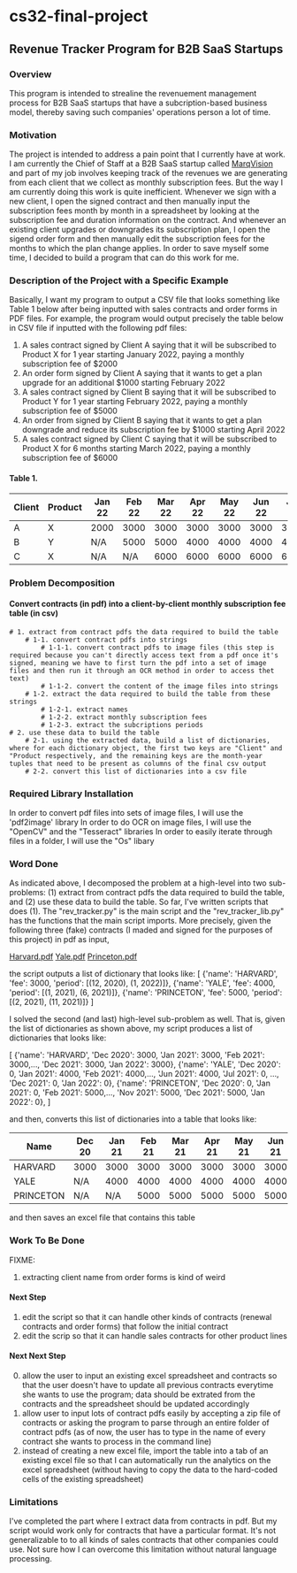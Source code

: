 # cs32-final-project
## Revenue Tracker Program for B2B SaaS Startups
### Overview
This program is intended to strealine the revenuement management process for B2B SaaS startups that have a subcription-based business model, thereby saving such companies' operations person a lot of time. 

### Motivation
The project is intended to address a pain point that I currently have at work. I am currently the Chief of Staff at a B2B SaaS startup called [MarqVision](https://marqvision.com) and part of my job involves keeping track of the revenues we are generating from each client that we collect as monthly subscription fees. But the way I am currently doing this work is quite inefficient. Whenever we sign with a new client, I open the signed contract and then manually input the subscription fees month by month in a spreadsheet by looking at the subscription fee and duration information on the contract. And whenever an existing client upgrades or downgrades its subscription plan, I open the sigend order form and then manually edit the subscription fees for the months to which the plan change applies. In order to save myself some time, I decided to build a program that can do this work for me. 

### Description of the Project with a Specific Example
Basically, I want my program to output a CSV file that looks something like Table 1 below after being inputted with sales contracts and order forms in PDF files. For example, the program would output precisely the table below in CSV file if inputted with the following pdf files:

1. A sales contract signed by Client A saying that it will be subscribed to Product X for 1 year starting January 2022, paying a monthly subscription fee of $2000
2. An order form signed by Client A saying that it wants to get a plan upgrade for an additional $1000 starting February 2022
3. A sales contract signed by Client B saying that it will be subscribed to Product Y for 1 year starting February 2022, paying a monthly subscription fee of $5000
4. An order from signed by Client B saying that it wants to get a plan downgrade and reduce its subscription fee by $1000 starting April 2022
5. A sales contract signed by Client C saying that it will be subscribed to Product X for 6 months starting March 2022, paying a monthly subscription fee of $6000

#### Table 1. 

| Client | Product | Jan 22 | Feb 22 | Mar 22 | Apr 22 | May 22 | Jun 22 | Jul 22 | Aug 22 | Sep 22 | Oct 22 | Nov 22 | Dec 22 | Jan 23 |
|--------|---------|--------|--------|--------|--------|--------|--------|--------|--------|--------|--------|--------|--------|--------|
| A      | X       | 2000   | 3000   | 3000   | 3000   | 3000   | 3000   | 3000   | 3000   | 3000   | 3000   | 3000   | 3000   | N/A    | 
| B      | Y       | N/A    | 5000   | 5000   | 4000   | 4000   | 4000   | 4000   | 4000   | 4000   | 4000   | 4000   | 4000   | 4000   | 
| C      | X       | N/A    | N/A    | 6000   | 6000   | 6000   | 6000   | 6000   | 6000   | N/A    | N/A    | N/A    | N/A    | N/A    | 

### Problem Decomposition


#### Convert contracts (in pdf) into a client-by-client monthly subscription fee table (in csv)
    # 1. extract from contract pdfs the data required to build the table
        # 1-1. convert contract pdfs into strings
            # 1-1-1. convert contract pdfs to image files (this step is required because you can't directly access text from a pdf once it's signed, meaning we have to first turn the pdf into a set of image files and then run it through an OCR method in order to access thet text) 
            # 1-1-2. convert the content of the image files into strings
        # 1-2. extract the data required to build the table from these strings
            # 1-2-1. extract names
            # 1-2-2. extract monthly subscription fees
            # 1-2-3. extract the subcriptions periods
    # 2. use these data to build the table
        # 2-1. using the extracted data, build a list of dictionaries, where for each dictionary object, the first two keys are "Client" and "Product respectively, and the remaining keys are the month-year tuples that need to be present as columns of the final csv output
        # 2-2. convert this list of dictionaries into a csv file

### Required Library Installation

In order to convert pdf files into sets of image files, I will use the 'pdf2image' library
In order to do OCR on image files, I will use the "OpenCV" and the "Tesseract" libraries
In order to easily iterate through files in a folder, I will use the "Os" libary

### Word Done

As indicated above, I decomposed the problem at a high-level into two sub-problems: (1) extract from contract pdfs the data required to build the table, and (2) use these data to build the table. So far, I've written scripts that does (1). The "rev_tracker.py" is the main script and the "rev_tracker_lib.py" has the functions that the main script imports. More precisely, given the following three (fake) contracts (I maded and signed for the purposes of this project) in pdf as input,

[Harvard.pdf](https://github.com/klee421/cs32-final-project/files/8460724/Harvard.pdf)
[Yale.pdf](https://github.com/klee421/cs32-final-project/files/8460726/Yale.pdf)
[Princeton.pdf](https://github.com/klee421/cs32-final-project/files/8460728/Princeton.pdf)

the script outputs a list of dictionary that looks like: 
[
  {'name': 'HARVARD', 'fee': 3000, 'period': [(12, 2020), (1, 2022)]}, 
  {'name': 'YALE', 'fee': 4000, 'period': [(1, 2021), (6, 2021)]}, 
  {'name': 'PRINCETON', 'fee': 5000, 'period': [(2, 2021), (11, 2021)]}
]

I solved the second (and last) high-level sub-problem as well. That is, given the list of dictionaries as shown above, my script produces a list of dictionaries that looks like:

[
  {'name': 'HARVARD', 'Dec 2020': 3000, 'Jan 2021': 3000, 'Feb 2021': 3000,..., 'Dec 2021': 3000, 'Jan 2022': 3000}, 
  {'name': 'YALE', 'Dec 2020': 0, 'Jan 2021': 4000, 'Feb 2021': 4000,..., 'Jun 2021': 4000, 'Jul 2021': 0, ..., 'Dec 2021': 0, 'Jan 2022': 0}, 
  {'name': 'PRINCETON', 'Dec 2020': 0, 'Jan 2021': 0, 'Feb 2021': 5000,..., 'Nov 2021': 5000, 'Dec 2021': 5000, 'Jan 2022': 0}, 
]

and then, converts this list of dictionaries into a table that looks like:

| Name     | Dec 20 | Jan 21 | Feb 21 | Mar 21 | Apr 21 | May 21 | Jun 21 | Jul 21 | Aug 21 | Sep 21 | Oct 21 | Nov 21 | Dec 21 | Jan 22 |
|----------|--------|--------|--------|--------|--------|--------|--------|--------|--------|--------|--------|--------|--------|--------|
| HARVARD  | 3000   | 3000   | 3000   | 3000   | 3000   | 3000   | 3000   | 3000   | 3000   | 3000   | 3000   | 3000   | 3000   | 3000   |
| YALE     | N/A    | 4000   | 4000   | 4000   | 4000   | 4000   | 4000   | N/A    | N/A    | N/A    | N/A    | N/A    | N/A    | N/A    |
| PRINCETON| N/A    | N/A    | 5000   | 5000   | 5000   | 5000   | 5000   | 5000   | 5000   | 5000   | 5000   | 5000   | 5000   | N/A    |

and then saves an excel file that contains this table

### Work To Be Done

FIXME:
1. extracting client name from order forms is kind of weird

#### Next Step
1. edit the script so that it can handle other kinds of contracts (renewal contracts and order forms) that follow the initial contract 
2. edit the scrip so that it can handle sales contracts for other product lines 


#### Next Next Step
0. allow the user to input an existing excel spreadsheet and contracts so that the user doesn't have to update all previous contracts everytime she wants to use the program; data should be extrated from the contracts and the spreadsheet should be updated accordingly
1. allow user to input lots of contract pdfs easily by accepting a zip file of contracts or asking the program to parse through an entire folder of contract pdfs (as of now, the user has to type in the name of every contract she wants to process in the command line)
2. instead of creating a new excel file, import the table into a tab of an existing excel file so that I can automatically run the analytics on the excel spreadsheet (without having to copy the data to the hard-coded cells of the existing spreadsheet)

### Limitations
I've completed the part where I extract data from contracts in pdf. But my script would work only for contracts that have a particular format. It's not generalizable to to all kinds of sales contracts that other companies could use. Not sure how I can overcome this limitation without natural language processing. 
